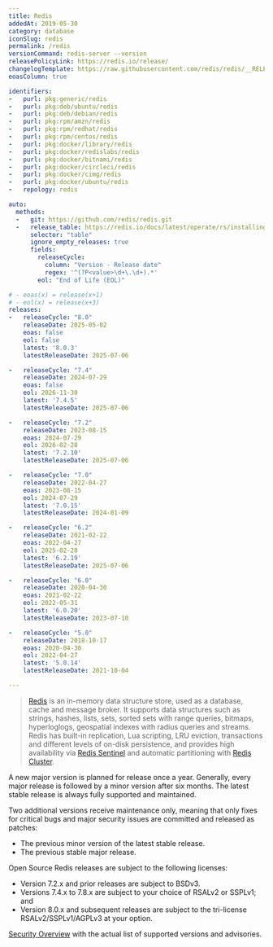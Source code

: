 ```yaml
---
title: Redis
addedAt: 2019-05-30
category: database
iconSlug: redis
permalink: /redis
versionCommand: redis-server --version
releasePolicyLink: https://redis.io/release/
changelogTemplate: https://raw.githubusercontent.com/redis/redis/__RELEASE_CYCLE__/00-RELEASENOTES
eoasColumn: true

identifiers:
-   purl: pkg:generic/redis
-   purl: pkg:deb/ubuntu/redis
-   purl: pkg:deb/debian/redis
-   purl: pkg:rpm/amzn/redis
-   purl: pkg:rpm/redhat/redis
-   purl: pkg:rpm/centos/redis
-   purl: pkg:docker/library/redis
-   purl: pkg:docker/redislabs/redis
-   purl: pkg:docker/bitnami/redis
-   purl: pkg:docker/circleci/redis
-   purl: pkg:docker/cimg/redis
-   purl: pkg:docker/ubuntu/redis
-   repology: redis

auto:
  methods:
  -   git: https://github.com/redis/redis.git
  -   release_table: https://redis.io/docs/latest/operate/rs/installing-upgrading/product-lifecycle/
      selector: "table"
      ignore_empty_releases: true
      fields:
        releaseCycle:
          column: "Version - Release date"
          regex: '^(?P<value>\d+\.\d+).*'
        eol: "End of Life (EOL)"

# - eoas(x) = release(x+1)
# - eol(x) = release(x+3)
releases:
-   releaseCycle: "8.0"
    releaseDate: 2025-05-02
    eoas: false
    eol: false
    latest: '8.0.3'
    latestReleaseDate: 2025-07-06

-   releaseCycle: "7.4"
    releaseDate: 2024-07-29
    eoas: false
    eol: 2026-11-30
    latest: '7.4.5'
    latestReleaseDate: 2025-07-06

-   releaseCycle: "7.2"
    releaseDate: 2023-08-15
    eoas: 2024-07-29
    eol: 2026-02-28
    latest: '7.2.10'
    latestReleaseDate: 2025-07-06

-   releaseCycle: "7.0"
    releaseDate: 2022-04-27
    eoas: 2023-08-15
    eol: 2024-07-29
    latest: '7.0.15'
    latestReleaseDate: 2024-01-09

-   releaseCycle: "6.2"
    releaseDate: 2021-02-22
    eoas: 2022-04-27
    eol: 2025-02-28
    latest: '6.2.19'
    latestReleaseDate: 2025-07-06

-   releaseCycle: "6.0"
    releaseDate: 2020-04-30
    eoas: 2021-02-22
    eol: 2022-05-31
    latest: '6.0.20'
    latestReleaseDate: 2023-07-10

-   releaseCycle: "5.0"
    releaseDate: 2018-10-17
    eoas: 2020-04-30
    eol: 2022-04-27
    latest: '5.0.14'
    latestReleaseDate: 2021-10-04

---
```


> [Redis](https://redis.io/) is an in-memory data structure store, used
> as a database, cache and message broker. It supports data structures such as strings, hashes,
> lists, sets, sorted sets with range queries, bitmaps, hyperloglogs, geospatial indexes with radius
> queries and streams. Redis has built-in replication, Lua scripting, LRU eviction, transactions and
> different levels of on-disk persistence, and provides high availability via
> [Redis Sentinel](https://redis.io/docs/management/sentinel/) and automatic partitioning with
> [Redis Cluster](https://docs.redis.com/latest/rc/concepts/clustering/).


A new major version is planned for release once a year. Generally, every major release is followed
by a minor version after six months. The latest stable release is always fully supported and
maintained.

Two additional versions receive maintenance only, meaning that only fixes for critical bugs and
major security issues are committed and released as patches:

- The previous minor version of the latest stable release.
- The previous stable major release.

Open Source Redis releases are subject to the following licenses:

- Version 7.2.x and prior releases are subject to BSDv3.
- Versions 7.4.x to 7.8.x are subject to your choice of RSALv2 or SSPLv1; and
- Version 8.0.x and subsequent releases are subject to the tri-license RSALv2/SSPLv1/AGPLv3 at your option.

[Security Overview](https://github.com/redis/redis/security) with the actual list of supported versions and advisories.
